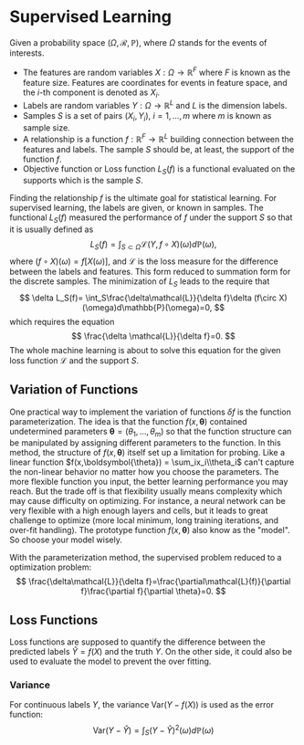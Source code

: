# Supervised Learning

Given a probability space $(\Omega,\mathcal{R}, \mathbb{P})$, where $\Omega$ stands for the events of interests. 
* The features are random variables $X:\Omega\to \mathbb{R}^F$ where $F$ is known as the feature size. Features are coordinates for events in feature space, and the $i$-th component is denoted as $X_i$. 
* Labels are random variables $Y:\Omega\to \mathbb{R}^L$ and $L$ is the dimension labels. 
* Samples $S$ is a set of pairs $(X_i,Y_i)$, $i=1,\dots, m$ where $m$ is known as sample size.
* A relationship is a function $f:\mathbb{R}^F\to\mathbb{R}^L$ building connection between the features and labels. The sample $S$ should be, at least, the support of the function $f$.
* Objective function or Loss function $L_S(f)$ is a functional evaluated on the supports which is the sample $S$.

Finding the relationship $f$ is the ultimate goal for statistical learning. For supervised learning, the labels are given, or known in samples. The functional $L_S(f)$ measured the performance of $f$ under the support $S$ so that it is usually defined as
$$
L_S(f)=\int_{S\subset \Omega} \mathcal{L}(Y,f\circ X)(\omega) d\mathbb{P}(\omega),
$$
where $(f\circ X)(\omega) =f[X(\omega)]$, and $\mathcal{L}$ is the loss measure for the difference between the labels and features. This form reduced to summation form for the discrete samples. The minimization of $L_S$ leads to the require that 
$$
\delta L_S(f)= \int_S\frac{\delta\mathcal{L}}{\delta f}\delta (f\circ X) (\omega)d\mathbb{P}(\omega)=0,
$$
which requires the equation
$$
\frac{\delta \mathcal{L}}{\delta f}=0.
$$
The whole machine learning is about to solve this equation for the given loss function $\mathcal{L}$ and the support $S$.

## Variation of Functions

One practical way to implement the variation of functions $\delta f$ is the function parameterization. The idea is that the function $f(x,\boldsymbol{\theta})$ contained undetermined parameters $\boldsymbol{\theta} =(\theta_1,\dots, \theta_m)$ so that the function structure can be manipulated by assigning different parameters to the function. In this method, the structure of $f(x,\boldsymbol{\theta})$ itself set up a limitation for probing. Like a linear function $f(x,\boldsymbol{\theta}) = \sum_ix_i\\theta_i$ can't capture the non-linear behavior no matter how you choose the parameters. The more flexible function you input, the better learning performance you may reach. But the trade off is that flexibility usually means complexity which may cause difficulty on optimizing. For instance, a neural network can be very flexible with a high enough layers and cells, but it leads to great challenge to optimize (more local minimum, long training iterations, and over-fit handling). The prototype function $f(x,\boldsymbol{\theta})$ also know as the "model". So choose your model wisely.

With the parameterization method, the supervised problem reduced to a optimization problem:
$$
\frac{\delta\mathcal{L}}{\delta f}=\frac{\partial\mathcal{L}(f)}{\partial f}\frac{\partial f}{\partial \theta}=0.
$$ 

## Loss Functions

Loss functions are supposed to quantify the difference between the predicted labels $\hat Y = f(X)$ and the truth $Y$. On the other side, it could also be used to evaluate the model to prevent the over fitting. 

### Variance

For continuous labels $Y$, the variance $\text{Var}(Y-f(X))$ is used as the error function:
$$
\text{Var}(Y-\hat Y) = \int_S(Y-\hat Y)^2(\omega)d\mathbb{P}(\omega)
$$